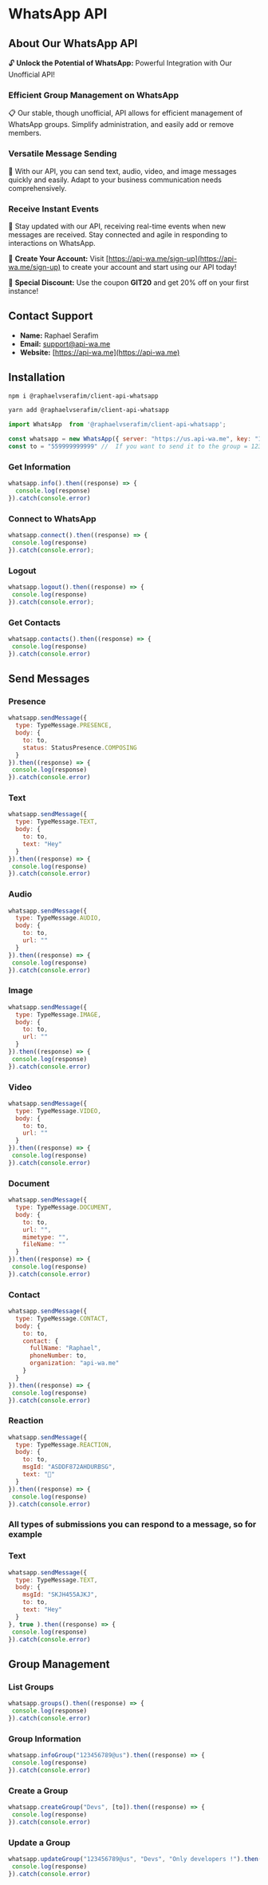 # WhatsApp API

## About Our WhatsApp API

🔓 **Unlock the Potential of WhatsApp:** Powerful Integration with Our Unofficial API!

### Efficient Group Management on WhatsApp

📋 Our stable, though unofficial, API allows for efficient management of WhatsApp groups. Simplify administration, and easily add or remove members.

### Versatile Message Sending

💬 With our API, you can send text, audio, video, and image messages quickly and easily. Adapt to your business communication needs comprehensively.

### Receive Instant Events

🔔 Stay updated with our API, receiving real-time events when new messages are received. Stay connected and agile in responding to interactions on WhatsApp.

🔗 **Create Your Account:** Visit [https://api-wa.me/sign-up](https://api-wa.me/sign-up) to create your account and start using our API today!

🎁 **Special Discount:** Use the coupon **GIT20** and get 20% off on your first instance!

## Contact Support

- **Name:** Raphael Serafim
- **Email:** [support@api-wa.me](mailto:support@api-wa.me)
- **Website:** [https://api-wa.me](https://api-wa.me)

## Installation
```bash
npm i @raphaelvserafim/client-api-whatsapp
```
```bash
yarn add @raphaelvserafim/client-api-whatsapp
```

```js
import WhatsApp  from '@raphaelvserafim/client-api-whatsapp';

const whatsapp = new WhatsApp({ server: "https://us.api-wa.me", key: "12345678" });
const to = "559999999999" //  If you want to send it to the group = 123456789@us
```

### Get Information
```js
whatsapp.info().then((response) => {
  console.log(response)
}).catch(console.error)
```

### Connect to WhatsApp
```js
whatsapp.connect().then((response) => {
 console.log(response)
}).catch(console.error);
```

### Logout
```js
whatsapp.logout().then((response) => {
 console.log(response)
}).catch(console.error);
```

### Get Contacts
```js
whatsapp.contacts().then((response) => {
 console.log(response)
}).catch(console.error)
```

## Send Messages

### Presence
```js
whatsapp.sendMessage({
  type: TypeMessage.PRESENCE,
  body: {
    to: to,
    status: StatusPresence.COMPOSING
  }
}).then((response) => {
 console.log(response)
}).catch(console.error)
```

### Text
```js
whatsapp.sendMessage({
  type: TypeMessage.TEXT,
  body: {
    to: to,
    text: "Hey"
  }
}).then((response) => {
 console.log(response)
}).catch(console.error)
```

### Audio
```js
whatsapp.sendMessage({
  type: TypeMessage.AUDIO,
  body: {
    to: to,
    url: ""
  }
}).then((response) => {
 console.log(response)
}).catch(console.error)
```

### Image
```js
whatsapp.sendMessage({
  type: TypeMessage.IMAGE,
  body: {
    to: to,
    url: ""
  }
}).then((response) => {
 console.log(response)
}).catch(console.error)
```

### Video
```js
whatsapp.sendMessage({
  type: TypeMessage.VIDEO,
  body: {
    to: to,
    url: ""
  }
}).then((response) => {
 console.log(response)
}).catch(console.error)
```


### Document
```js
whatsapp.sendMessage({
  type: TypeMessage.DOCUMENT,
  body: {
    to: to,
    url: "",
    mimetype: "",
    fileName: ""
  }
}).then((response) => {
 console.log(response)
}).catch(console.error)
```

### Contact
```js
whatsapp.sendMessage({
  type: TypeMessage.CONTACT,
  body: {
    to: to,
    contact: {
      fullName: "Raphael",
      phoneNumber: to,
      organization: "api-wa.me"
    }
  }
}).then((response) => {
 console.log(response)
}).catch(console.error)
```

### Reaction
```js
whatsapp.sendMessage({
  type: TypeMessage.REACTION,
  body: {
    to: to,
    msgId: "ASDDF872AHDURBSG",
    text: "🤖"
  }
}).then((response) => {
 console.log(response)
}).catch(console.error)
```

### All types of submissions you can respond to a message, so for example

### Text
```js
whatsapp.sendMessage({
  type: TypeMessage.TEXT,
  body: {
    msgId: "SKJH455AJKJ",
    to: to,
    text: "Hey"
  }
}, true ).then((response) => {
 console.log(response)
}).catch(console.error)
```

## Group Management

### List Groups
```js
whatsapp.groups().then((response) => {
 console.log(response)
}).catch(console.error)
```

### Group Information
```js
whatsapp.infoGroup("123456789@us").then((response) => {
 console.log(response)
}).catch(console.error)
```

### Create a Group
```js
whatsapp.createGroup("Devs", [to]).then((response) => {
 console.log(response)
}).catch(console.error)
```

### Update a Group
```js
whatsapp.updateGroup("123456789@us", "Devs", "Only developers !").then((response) => {
 console.log(response)
}).catch(console.error)
```